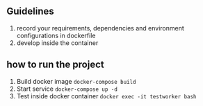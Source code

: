 ## Guidelines
1. record your requirements, dependencies and environment configurations in dockerfile
2. develop inside the container

## how to run the project
1. Build docker image
   `docker-compose build`
2. Start service
   `docker-compose up -d`
3. Test inside docker container
   `docker exec -it testworker bash`
